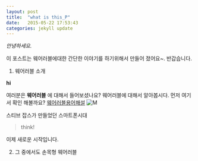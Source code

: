 ```yaml
---
layout: post
title:  "what is this_P"
date:   2015-05-22 17:53:43
categories: jekyll update
---
```

*안녕하세요.*

이 포스트는 웨어러블에대한 간단한 이야기를 하기위해서 만들어 졌어요~.
반갑습니다. 

1. 웨어러블 소개 

**hi**


여러분은 **웨어러블** 에 대해서 들어보셨나요?
웨어러블에 대해서 알아봅시다.
먼저 여기서 확인 해볼까요?
[웨어러블용어해설](http://terms.naver.com/entry.nhn?docld=284575&cid=50345&categoryld=50345)
![M](http://terms.naver.com)

스티브 잡스가 만들었던 스마트폰시대

>think!

이제 새로운 시작입니다.


2. 그 중에서도 손목형 웨어러블

